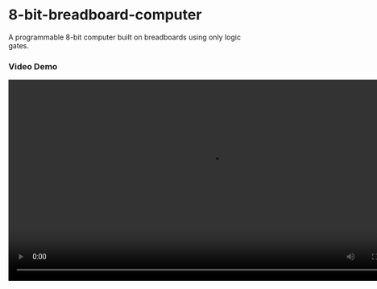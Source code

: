 # 8-bit-breadboard-computer
A programmable 8-bit computer built on breadboards using only logic gates.

### Video Demo
<video src="videos/8-bit%20breadboard%20computer%20complete%20demo.mp4" width="800" controls>
  Your browser does not support the video tag.
</video>
